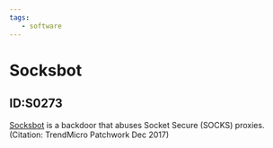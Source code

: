 ```yaml
---
tags:
   - software
---
```

# Socksbot
## ID:S0273
[Socksbot](/mitre/software/S0273) is a backdoor that  abuses Socket Secure (SOCKS) proxies. (Citation: TrendMicro Patchwork Dec 2017)

